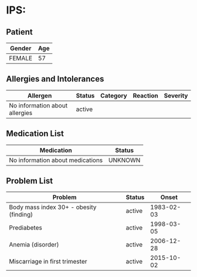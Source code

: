# IPS:

## Patient

|Gender|Age|
|---|---|
|FEMALE|57|

## Allergies and Intolerances

|Allergen|Status|Category|Reaction|Severity|
|---|---|---|---|---|
|No information about allergies|active||||

## Medication List

|Medication|Status|
|---|---|
|No information about medications|UNKNOWN|

## Problem List

|Problem|Status|Onset|
|---|---|---|
|Body mass index 30+ - obesity (finding)|active|1983-02-03|
|Prediabetes|active|1998-03-05|
|Anemia (disorder)|active|2006-12-28|
|Miscarriage in first trimester|active|2015-10-02|
